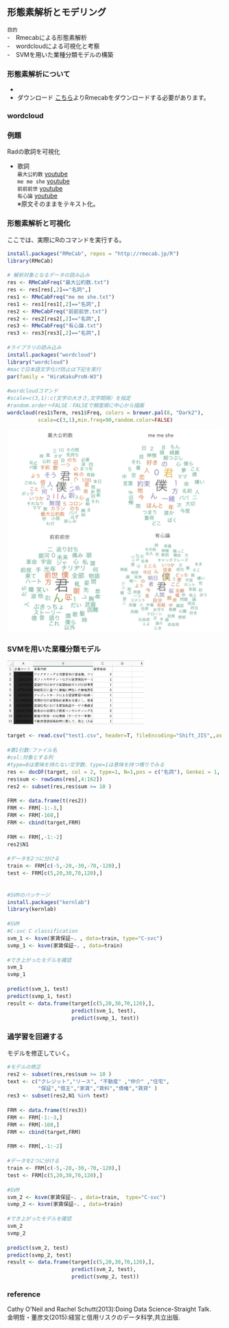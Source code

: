## 形態素解析とモデリング

`目的`  
-　Rmecabによる形態素解析  
-　wordcloudによる可視化と考察   
-　SVMを用いた業種分類モデルの構築  

### 形態素解析について
- 
- ダウンロード
  [こちら](http://taku910.github.io/mecab/#install-windows)よりRmecabをダウンロードする必要があります。  

### wordcloud


### 例題
Radの歌詞を可視化

  
- 歌詞  
`最大公約数`  [youtube](https://www.youtube.com/watch?v=cDpL4-UEs5s)  
`me me she`   [youtube](https://www.youtube.com/watch?v=wvvItrHEfRA)   
`前前前世`  [youtube](https://www.youtube.com/watch?v=PDSkFeMVNFs)  
`有心論`   [youtube](https://www.youtube.com/watch?v=c2y8Ba3WwPY)  
※原文そのままをテキスト化。  
  


### 形態素解析と可視化
ここでは、実際にRのコマンドを実行する。

```R
install.packages("RMeCab", repos = "http://rmecab.jp/R")
library(RMeCab)

# 解析対象となるデータの読み込み
res <- RMeCabFreq("最大公約数.txt")
res <- res[res[,2]=="名詞",]
res1 <- RMeCabFreq("me me she.txt")
res1 <- res1[res1[,2]=="名詞",]
res2 <- RMeCabFreq("前前前世.txt")
res2 <- res2[res2[,2]=="名詞",]
res3 <- RMeCabFreq("有心論.txt")
res3 <- res3[res3[,2]=="名詞",]

#ライブラリの読み込み
install.packages("wordcloud")
library("wordcloud")
#macで日本語文字化け防止は下記を実行
par(family = "HiraKakuProN-W3")

#wordcloudコマンド
#scale=c(3,1):c(文字の大きさ,文字間隔）を指定
#random.order＝FALSE：FALSEで頻度順に中心から描画
wordcloud(res1$Term, res1$Freq, colors = brewer.pal(8, "Dark2"),
          scale=c(3,1),min.freq=90,random.color=FALSE)
```

![](https://github.com/kmbsweb/R-seminar-2018/blob/master/04_%E5%BD%A2%E6%85%8B%E7%B4%A0%E8%A7%A3%E6%9E%90%E3%81%A8%E3%83%A2%E3%83%87%E3%83%AA%E3%83%B3%E3%82%B0/text/result.png)

### SVMを用いた業種分類モデル  

<img src="https://github.com/kmbsweb/R-seminar-2018/blob/master/04_%E5%BD%A2%E6%85%8B%E7%B4%A0%E8%A7%A3%E6%9E%90%E3%81%A8%E3%83%A2%E3%83%87%E3%83%AA%E3%83%B3%E3%82%B0/text/data_set.png" width="320px">


```R
target <- read.csv("test1.csv", header=T, fileEncoding="Shift_JIS",,as.is =T)

#第1引数:ファイル名
#col:対象とする列
#type=0は意味を持たない文字数、type=1は意味を持つ塊りでみる
res <- docDF(target, col = 2, type=1, N=1,pos = c("名詞"), Genkei = 1, nDF = 1)
res$sum <- rowSums(res[,4:162])    
res2 <- subset(res,res$sum >= 10 )

FRM <- data.frame(t(res2))
FRM <- FRM[-1:-3,]
FRM <- FRM[-160,]
FRM <- cbind(target,FRM)

FRM <- FRM[,-1:-2]
res2$N1

#データを2つに分ける
train <- FRM[c(-5,-20,-30,-70,-120),]
test <- FRM[c(5,20,30,70,120),]


#SVMのパッケージ
install.packages("kernlab")
library(kernlab)

#SVM
#C-svc C classification
svm_1 <- ksvm(家賃保証~. , data=train, type="C-svc")
svmp_1 <- ksvm(家賃保証~. , data=train)

#でき上がったモデルを確認
svm_1
svmp_1

predict(svm_1, test)
predict(svmp_1, test)
result <- data.frame(target[c(5,20,30,70,120),],
                     predict(svm_1, test),
                     predict(svmp_1, test))
```

### 過学習を回避する
モデルを修正していく。

```R
#モデルの修正
res2 <- subset(res,res$sum >= 10 )
text <- c("クレジット","リース", "不動産" ,"仲介" ,"住宅",
          "保証","借主","家賃","賃料","債権","賃貸" )
res3 <- subset(res2,N1 %in% text)

FRM <- data.frame(t(res3))
FRM <- FRM[-1:-3,]
FRM <- FRM[-160,]
FRM <- cbind(target,FRM)

FRM <- FRM[,-1:-2]

#データを2つに分ける
train <- FRM[c(-5,-20,-30,-70,-120),]
test <- FRM[c(5,20,30,70,120),]

#SVM
svm_2 <- ksvm(家賃保証~. , data=train,  type="C-svc")
svmp_2 <- ksvm(家賃保証~. , data=train)

#でき上がったモデルを確認
svm_2
svmp_2

predict(svm_2, test)
predict(svmp_2, test)
result <- data.frame(target[c(5,20,30,70,120),],
                     predict(svm_2, test),
                     predict(svmp_2, test))
```

### reference
Cathy O'Neil and Rachel Schutt(2013):Doing Data Science-Straight Talk.   
金明哲・董彦文(2015):経営と信用リスクのデータ科学,共立出版.  
